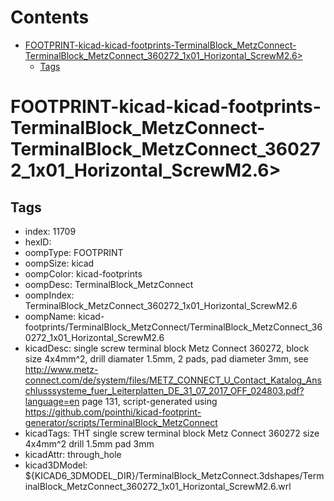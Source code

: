 



Contents
========

* [FOOTPRINT-kicad-kicad-footprints-TerminalBlock_MetzConnect-TerminalBlock_MetzConnect_360272_1x01_Horizontal_ScrewM2.6>](#footprint-kicad-kicad-footprints-terminalblock_metzconnect-terminalblock_metzconnect_360272_1x01_horizontal_screwm26)
	* [Tags](#tags)

# FOOTPRINT-kicad-kicad-footprints-TerminalBlock_MetzConnect-TerminalBlock_MetzConnect_360272_1x01_Horizontal_ScrewM2.6>

## Tags

- index: 11709
- hexID: 
- oompType: FOOTPRINT
- oompSize: kicad
- oompColor: kicad-footprints
- oompDesc: TerminalBlock_MetzConnect
- oompIndex: TerminalBlock_MetzConnect_360272_1x01_Horizontal_ScrewM2.6
- oompName: kicad-footprints/TerminalBlock_MetzConnect/TerminalBlock_MetzConnect_360272_1x01_Horizontal_ScrewM2.6
- kicadDesc: single screw terminal block Metz Connect 360272, block size 4x4mm^2, drill diamater 1.5mm, 2 pads, pad diameter 3mm, see http://www.metz-connect.com/de/system/files/METZ_CONNECT_U_Contact_Katalog_Anschlusssysteme_fuer_Leiterplatten_DE_31_07_2017_OFF_024803.pdf?language=en page 131, script-generated using https://github.com/pointhi/kicad-footprint-generator/scripts/TerminalBlock_MetzConnect
- kicadTags: THT single screw terminal block Metz Connect 360272 size 4x4mm^2 drill 1.5mm pad 3mm
- kicadAttr: through_hole
- kicad3DModel: ${KICAD6_3DMODEL_DIR}/TerminalBlock_MetzConnect.3dshapes/TerminalBlock_MetzConnect_360272_1x01_Horizontal_ScrewM2.6.wrl
